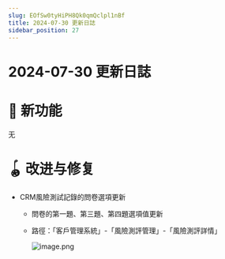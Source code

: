 ```yaml
---
slug: EOfSw0tyHiPH8Qk0qmQclpl1nBf
title: 2024-07-30 更新日誌
sidebar_position: 27
---
```



# 2024-07-30 更新日誌


# 🎉 新功能


无


# 🪀 改进与修复

- CRM風險測試記錄的問卷選項更新
    - 問卷的第一題、第三題、第四題選項值更新
    - 路徑：「客戶管理系統」-「風險測評管理」-「風險測評詳情」

        ![image.png](/assets/01f43102cd32e31daff28434ae0467c4.png)

